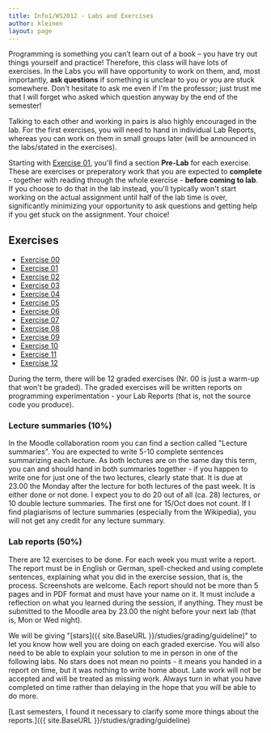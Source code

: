 ```yaml
---
title: Info1/WS2012 - Labs and Exercises
author: kleinen
layout: page
---
```


Programming is something you can&#8217;t learn out of a book &#8211; you have try out things yourself and practice! Therefore, this class will have lots of exercises. In the Labs you will have opportunity to work on them, and, most importantly, **ask questions** if something is unclear to you or you are stuck somewhere. Don't hesitate to ask me even if I'm the professor; just trust me that I will forget who asked which question anyway by the end of the semester!

Talking to each other and working in pairs is also highly encouraged in the lab. For the first exercises, you will need to hand in individual Lab Reports, whereas you can work on them in small groups later (will be announced in the labs/stated in the exercises).

Starting with [Exercise 01](exercise-01), you'll find a section **Pre-Lab** for each exercise. These are exercises or preperatory work that you are expected to **complete** - together with reading through the whole exercise - **before coming to lab**. If you choose to do that in the lab instead, you'll typically won't start working on the actual assignment until half of the lab time is over, significantly minimizing your opportunity to ask questions and getting help if you get stuck on the assignment. Your choice!

## Exercises
* [Exercise 00](exercise-00)
* [Exercise 01](exercise-01)
* [Exercise 02](exercise-02)
* [Exercise 03](exercise-03)
* [Exercise 04](exercise-04)
* [Exercise 05](exercise-05)
* [Exercise 06](exercise-06)
* [Exercise 07](exercise-07)
* [Exercise 08](exercise-08)
* [Exercise 09](exercise-09)
* [Exercise 10](exercise-10)
* [Exercise 11](exercise-11)
* [Exercise 12](exercise-12)


During the term, there will be 12 graded exercises (Nr. 00 is just a warm-up that won't be graded). The graded exercises will be written reports on programming experimentation - your Lab Reports (that is, not the source code you produce).

### Lecture summaries (10%)
In the Moodle collaboration room you can find a section called "Lecture summaries". You are expected to write 5-10 complete sentences summarizing each lecture. As both lectures are on the same day this term, you can and should hand in both summaries together - if you happen to write one for just one of the two lectures, clearly state that. It is due at 23.00 the Monday after the lecture for both lectures of the past week. It is either done or not done. I expect you to do 20 out of all (ca. 28) lectures, or 10 double lecture summaries. The first one for 15/Oct does not count. If I find plagiarisms of lecture summaries (especially from the Wikipedia), you will not get any credit for any lecture summary.

### Lab reports (50%)
There are 12 exercises to be done. For each week you must write a report. The report must be in English or German, spell-checked and using complete sentences, explaining what you did in the exercise session, that is, the process. Screenshots are welcome. Each report should not be more than 5 pages and in PDF format and must have your name on it. It must include a reflection on what you learned during the session, if anything. They must be submitted to the Moodle area by 23.00 the night before your next lab (that is, Mon or Wed night).

We will be giving "[stars]({{ site.BaseURL }}/studies/grading/guideline)" to let you know how well you are doing on each graded exercise. You will also need to be able to explain your solution to me in person in one of the following labs. No stars does not mean no points - it means you handed in a report on time, but it was nothing to write home about.
Late work will not be accepted and will be treated as missing work. Always turn in what you have completed on time rather than delaying in the hope that you will be able to do more.

[Last semesters, I found it necessary to clarify some more things about the reports.]({{ site.BaseURL }}/studies/grading/guideline)





